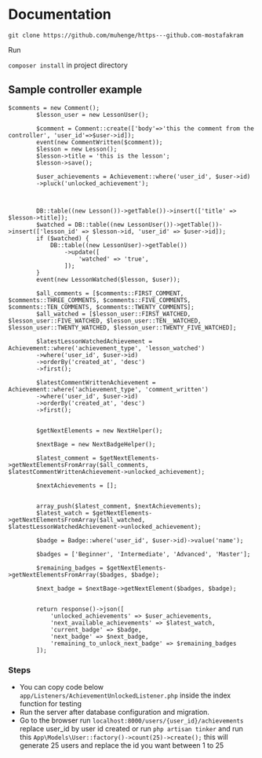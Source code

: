 # Documentation

`git clone https://github.com/muhenge/https---github.com-mostafakram`

Run

`composer install` in project directory

## Sample controller example

```
$comments = new Comment();
        $lesson_user = new LessonUser();

        $comment = Comment::create(['body'=>'this the comment from the controller', 'user_id'=>$user->id]);
        event(new CommentWritten($comment));
        $lesson = new Lesson();
        $lesson->title = 'this is the lesson';
        $lesson->save();

        $user_achievements = Achievement::where('user_id', $user->id)
        ->pluck('unlocked_achievement');



        DB::table((new Lesson())->getTable())->insert(['title' => $lesson->title]);
        $watched = DB::table((new LessonUser())->getTable())->insert(['lesson_id' => $lesson->id, 'user_id' => $user->id]);
        if ($watched) {
            DB::table((new LessonUser)->getTable())
                ->update([
                    'watched' => 'true',
                ]);
        }
        event(new LessonWatched($lesson, $user));

        $all_comments = [$comments::FIRST_COMMENT, $comments::THREE_COMMENTS, $comments::FIVE_COMMENTS, $comments::TEN_COMMENTS, $comments::TWENTY_COMMENTS];
        $all_watched = [$lesson_user::FIRST_WATCHED, $lesson_user::FIVE_WATCHED, $lesson_user::TEN__WATCHED, $lesson_user::TWENTY_WATCHED, $lesson_user::TWENTY_FIVE_WATCHED];

        $latestLessonWatchedAchievement = Achievement::where('achievement_type', 'lesson_watched')
        ->where('user_id', $user->id)
        ->orderBy('created_at', 'desc')
        ->first();

        $latestCommentWrittenAchievement = Achievement::where('achievement_type', 'comment_written')
        ->where('user_id', $user->id)
        ->orderBy('created_at', 'desc')
        ->first();


        $getNextElements = new NextHelper();

        $nextBage = new NextBadgeHelper();

        $latest_comment = $getNextElements->getNextElementsFromArray($all_comments, $latestCommentWrittenAchievement->unlocked_achievement);

        $nextAchievements = [];


        array_push($latest_comment, $nextAchievements);
        $latest_watch = $getNextElements->getNextElementsFromArray($all_watched, $latestLessonWatchedAchievement->unlocked_achievement);

        $badge = Badge::where('user_id', $user->id)->value('name');

        $badges = ['Beginner', 'Intermediate', 'Advanced', 'Master'];

        $remaining_badges = $getNextElements->getNextElementsFromArray($badges, $badge);

        $next_badge = $nextBage->getNextElement($badges, $badge);


        return response()->json([
            'unlocked_achievements' => $user_achievements,
            'next_available_achievements' => $latest_watch,
            'current_badge' => $badge,
            'next_badge' => $next_badge,
            'remaining_to_unlock_next_badge' => $remaining_badges
        ]);
```

### Steps

* You can copy code below `app/Listeners/AchievementUnlockedListener.php` inside the index function for testing
* Run the server after database configuration and migration.
* Go to the browser run `localhost:8000/users/{user_id}/achievements` replace user_id by user id created or run `php artisan tinker` and run this 	`App\Models\User::factory()->count(25)->create();` this will generate 25 users and replace the id you want between 1 to 25
